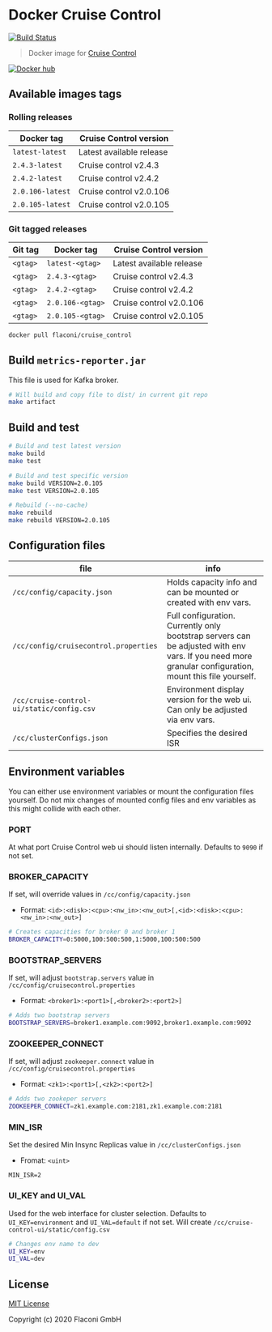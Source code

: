 # Docker Cruise Control

[![Build Status](https://travis-ci.com/Flaconi/docker-cruise_control.svg?branch=master)](https://travis-ci.com/Flaconi/docker-cruise_control)


> Docker image for [Cruise Control](https://github.com/linkedin/cruise-control)

[![Docker hub](http://dockeri.co/image/flaconi/cruise_control?&kill_cache=1)](https://hub.docker.com/r/flaconi/cruise_control)


## Available images tags

### Rolling releases

| Docker tag        | Cruise Control version   |
|-------------------|--------------------------|
| `latest-latest`   | Latest available release |
| `2.4.3-latest`    | Cruise control v2.4.3    |
| `2.4.2-latest`    | Cruise control v2.4.2    |
| `2.0.106-latest`  | Cruise control v2.0.106  |
| `2.0.105-latest`  | Cruise control v2.0.105  |

### Git tagged releases

| Git tag  | Docker tag        | Cruise Control version   |
|----------|-------------------|--------------------------|
| `<gtag>` | `latest-<gtag>`   | Latest available release |
| `<gtag>` | `2.4.3-<gtag>`    | Cruise control v2.4.3    |
| `<gtag>` | `2.4.2-<gtag>`    | Cruise control v2.4.2    |
| `<gtag>` | `2.0.106-<gtag>`  | Cruise control v2.0.106  |
| `<gtag>` | `2.0.105-<gtag>`  | Cruise control v2.0.105  |

```bash
docker pull flaconi/cruise_control
```


## Build `metrics-reporter.jar`

This file is used for Kafka broker.
```bash
# Will build and copy file to dist/ in current git repo
make artifact
```


## Build and test
```bash
# Build and test latest version
make build
make test

# Build and test specific version
make build VERSION=2.0.105
make test VERSION=2.0.105

# Rebuild (--no-cache)
make rebuild
make rebuild VERSION=2.0.105
```


## Configuration files

| file | info |
|------|------|
| `/cc/config/capacity.json` | Holds capacity info and can be mounted or created with env vars. |
| `/cc/config/cruisecontrol.properties` | Full configuration. Currently only bootstrap servers can be adjusted with env vars. If you need more granular configuration, mount this file yourself. |
| `/cc/cruise-control-ui/static/config.csv` | Environment display version for the web ui. Can only be adjusted via env vars. |
| `/cc/clusterConfigs.json` | Specifies the desired ISR |


## Environment variables

You can either use environment variables or mount the configuration files yourself. Do not mix changes of mounted config files and env variables as this might collide with each other.

### PORT

At what port Cruise Control web ui should listen internally. Defaults to `9090` if not set.


### BROKER_CAPACITY
If set, will override values in `/cc/config/capacity.json`

* Format: `<id>:<disk>:<cpu>:<nw_in>:<nw_out>[,<id>:<disk>:<cpu>:<nw_in>:<nw_out>]`

```bash
# Creates capacities for broker 0 and broker 1
BROKER_CAPACITY=0:5000,100:500:500,1:5000,100:500:500
```

### BOOTSTRAP_SERVERS
If set, will adjust `bootstrap.servers` value in `/cc/config/cruisecontrol.properties`

* Format: `<broker1>:<port1>[,<broker2>:<port2>]`

```bash
# Adds two bootstrap servers
BOOTSTRAP_SERVERS=broker1.example.com:9092,broker1.example.com:9092
```

### ZOOKEEPER_CONNECT
If set, will adjust `zookeeper.connect` value in `/cc/config/cruisecontrol.properties`

* Format: `<zk1>:<port1>[,<zk2>:<port2>]`

```bash
# Adds two zookeper servers
ZOOKEEPER_CONNECT=zk1.example.com:2181,zk1.example.com:2181
```


### MIN_ISR
Set the desired Min Insync Replicas value in `/cc/clusterConfigs.json`

* Fromat: `<uint>`

```
MIN_ISR=2
```


### UI_KEY and UI_VAL

Used for the web interface for cluster selection.
Defaults to `UI_KEY=environment` and `UI_VAL=default` if not set.
Will create `/cc/cruise-control-ui/static/config.csv`
```bash
# Changes env name to dev
UI_KEY=env
UI_VAL=dev
```


## License

[MIT License](LICENSE.md)

Copyright (c) 2020 Flaconi GmbH
